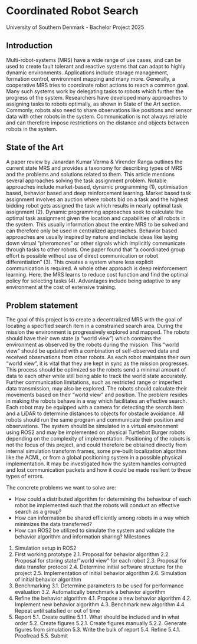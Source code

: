 # Coordinated Robot Search
University of Southern Denmark - Bachelor Project 2025

## Introduction
Multi-robot-systems (MRS) have a wide range of use cases, and can be used to create fault tolerant and reactive systems that can adapt to highly dynamic environments. Applications include storage management, formation control, environment mapping and many more. Generally, a cooperative MRS tries to coordinate robot actions to reach a common goal. Many such systems work by delegating tasks to robots which further the progress of the system. Researchers have developed many approaches to assigning tasks to robots optimally, as shown in State of the Art section. Commonly, robots also need to share observations like positions and sensor data with other robots in the system. Communication is not always reliable and can therefore impose restrictions on the distance and objects between robots in the system.

## State of the Art
A paper review by Janardan Kumar Verma & Virender Ranga outlines the current state MRS and provides a taxonomy for describing types of MRS and the problems and solutions related to them. This article mentions several approaches solving the task assignment problem. Notable approaches include market-based, dynamic programming (1), optimisation based, behavior based and deep reinforcement learning. Market based task assignment involves an auction where robots bid on a task and the highest bidding robot gets assigned the task which results in nearly optimal task assignment (2). Dynamic programming approaches seek to calculate the optimal task assignment given the location and capabilities of all robots in the system. This usually information about the entire MRS to be solved and can therefore only be used in centralized approaches. Behavior based approaches are usually inspired by nature and include ideas like laying down virtual “pheromones” or other signals which implicitly communicate through tasks to other robots. One paper found that “a coordinated group effort is possible without use of direct communication or robot differentiation” (3). This creates a system where less explicit communication is required. A whole other approach is deep reinforcement learning. Here, the MRS learns to reduce cost function and find the optimal policy for selecting tasks (4). Advantages include being adaptive to any environment at the cost of extensive training.

## Problem statement
The goal of this project is to create a decentralized MRS with the goal of locating a specified search item in a constrained search area. During the mission the environment is progressively explored and mapped. The robots should have their own state (a “world view”) which contains the environment as observed by the robots during the mission. This “world view” should be updated with a combination of self-observed data and received observations from other robots. As each robot maintains their own “world view”, it is vital that they are kept in sync as the mission progresses. This process should be optimized so the robots send a minimal amount of data to each other while still being able to track the world state accurately. Further communication limitations, such as restricted range or imperfect data transmission, may also be explored. The robots should calculate their movements based on their “world view” and position. The problem resides in making the robots behave in a way which facilitates an effective search. Each robot may be equipped with a camera for detecting the search item and a LiDAR to determine distances to objects for obstacle avoidance. All robots should run the same program and communicate their position and observations. The system should be simulated in a virtual environment using ROS2 and may be implemented on physical Turtlebot Burger robots depending on the complexity of implementation. Positioning of the robots is not the focus of this project, and could therefore be obtained directly from internal simulation transform frames, some pre-built localization algorithm like the ACML, or from a global positioning system in a possible physical implementation. It may be investigated how the system handles corrupted and lost communication packets and how it could be made resilient to these types of errors.

The concrete problems we want to solve are:

- How could a distributed algorithm for determining the behaviour of each robot be implemented such that the robots will conduct an effective search as a group?
- How can information be shared efficiently among robots in a way which minimizes the data transferred?
- How can ROS2 be utilized to simulate the system and validate the behavior algorithm and information sharing? Milestones

1. Simulation setup in ROS2
2. First working prototype
    2.1. Proposal for behavior algorithm
    2.2. Proposal for storing state/”world view” for each robot
    2.3. Proposal for data transfer protocol
    2.4. Determine initial software structure for the project
    2.5. Implementation of initial behavior algorithm
    2.6. Simulation of initial behavior algorithm
3. Benchmarking
    3.1. Determine parameters to be used for performance evaluation
    3.2. Automatically benchmark a behavior algorithm
4. Refine the behavior algorithm
    4.1. Propose a new behavior algorithm
    4.2. Implement new behavior algorithm
    4.3. Benchmark new algorithm
    4.4. Repeat until satisfied or out of time
5. Report
    5.1. Create outline
    5.1.1. What should be included and in what order
    5.2. Create figures
    5.2.1. Create figures manually
    5.2.2. Generate figures from simulation
    5.3. Write the bulk of report
    5.4. Refine
    5.4.1. Proofread
    5.5. Submit
